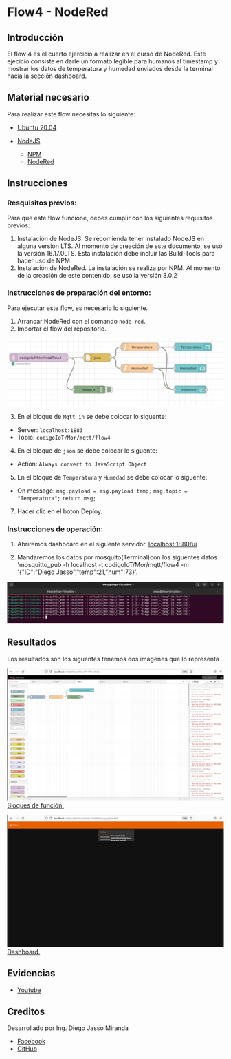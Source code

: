 # Flow4 - NodeRed

## Introducción
El flow 4 es el cuerto ejercicio a realizar en el curso de NodeRed. Este ejecicio consiste en darle un formato legible para humanos al timestamp y mostrar los datos de temperatura y humedad enviados desde la terminal hacia la sección dashboard.

## Material necesario
Para realizar este flow necesitas lo siguiente:

- [Ubuntu 20.04](https://releases.ubuntu.com/20.04/)
- [NodeJS](https://nodejs.org/es/)
      
    - [NPM](https://www.npmjs.com/) 
    - [NodeRed](https://nodered.org/docs/getting-started/local)

## Instrucciones 
### Resquisitos previos:
Para que este flow funcione, debes cumplir con los siguientes requisitos previos:
1. Instalación de NodeJS. Se recomienda tener instalado NodeJS en alguna versión LTS. Al momento de creación de este documento, se usó la versión 16.17.0LTS. Esta instalación debe incluir las Build-Tools para hacer uso de NPM
2. Instalación de NodeRed. La instalación se realiza por NPM. Al momento de la creación de este contenido, se usó la versión 3.0.2

### Instrucciones de preparación del entorno:

Para ejecutar este flow, es necesario lo siguiente.
1. Arrancar NodeRed con el comando `node-red`.
2. Importar el flow del repositorio.

![](https://github.com/DiegoJm10/Flow-4/blob/main/Captura%20desde%202022-09-19%2012-46-48.png?raw=true)


3. En el bloque de `Mqtt in` se debe colocar lo siguente:
    
- Server: `localhost:1883`
- Topic: `codigoIoT/Mor/mqtt/flow4`

4. En el bloque de `json` se debe colocar lo siguente:

- Action: `Always convert to JavaScript Object`

5. En el bloque de `Temperatura` y `Humedad` se debe colocar lo siguente:

- On message: 
`msg.payload = msg.payload temp;`
`msg.topic = "Temperatura";`
`return msg;`
7. Hacer clic en el boton Deploy.

### Instrucciones de operación:
1. Abriremos dashboard en el siguente servidor. [localhost:1880/ui](http://localhost:1880/ui)

2. Mandaremos los datos por mosquito(Terminal)con los siguentes datos 'mosquitto_pub -h localhost -t codigoIoT/Mor/mqtt/flow4 -m '{"ID":"Diego Jasso","temp":21,"hum":73}'.

![](https://github.com/DiegoJm10/Flow-4/blob/main/Captura%20desde%202022-09-19%2012-51-58.png?raw=true)


## Resultados
Los resultados son los siguentes tenemos dos imagenes que lo representa

![](https://github.com/DiegoJm10/Flow-3/blob/main/Captura%20desde%202022-09-19%2010-47-21.png?raw=true)
[Bloques de función.](https://github.com/DiegoJm10/Flow-3/blob/main/Captura%20desde%202022-09-19%2010-47-21.png?raw=true)

![](https://github.com/DiegoJm10/Flow-3/blob/main/Captura%20desde%202022-09-19%2010-47-46.png?raw=true)
[Dashboard.](https://github.com/DiegoJm10/Flow-3/blob/main/Captura%20desde%202022-09-19%2010-47-46.png?raw=true)

## Evidencias

- [Youtube](https://youtu.be/Ecavr7AX_8k)

## Creditos
Desarrollado por Ing. Diego Jasso Miranda
- [Facebook](https://www.facebook.com/jasso.diego.5/)
- [GitHub](https://github.com/DiegoJm10)